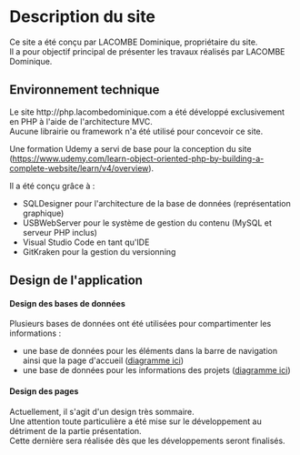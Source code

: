 <h1>Description du site</h1>
Ce site a été conçu par LACOMBE Dominique, propriétaire du site.<br>
Il a pour objectif principal de présenter les travaux réalisés par LACOMBE Dominique.

<h2>Environnement technique</h2>
Le site http://php.lacombedominique.com a été développé exclusivement en PHP à l'aide de l'architecture MVC.<br>
Aucune librairie ou framework n'a été utilisé pour concevoir ce site.

Une formation Udemy a servi de base pour la conception du site (https://www.udemy.com/learn-object-oriented-php-by-building-a-complete-website/learn/v4/overview).

Il a été conçu grâce à :
<ul>
  <li>SQLDesigner pour l'architecture de la base de données (représentation graphique)</li>
  <li>USBWebServer pour le système de gestion du contenu (MySQL et serveur PHP inclus)</li>
  <li>Visual Studio Code en tant qu'IDE</li>
  <li>GitKraken pour la gestion du versionning</li>
</ul>

<h2>Design de l'application</h2>

<h4>Design des bases de données</h4>
Plusieurs bases de données ont été utilisées pour compartimenter les informations :
<ul>
  <li>une base de données pour les éléments dans la barre de navigation ainsi que la page d'accueil (<a href="http://www.lacombedominique.com/assets/images/schemas/schema_web.png">diagramme ici</a>)</li>
  <li>une base de données pour les informations des projets  (<a href="http://www.lacombedominique.com/assets/images/schemas/schema_projects.png">diagramme ici</a>)</li>
</ul>

<h4>Design des pages</h4>
Actuellement, il s'agit d'un design très sommaire.<br>
Une attention toute particulière a été mise sur le développement au détriment de la partie présentation.<br>
Cette dernière sera réalisée dès que les développements seront finalisés.<br>
